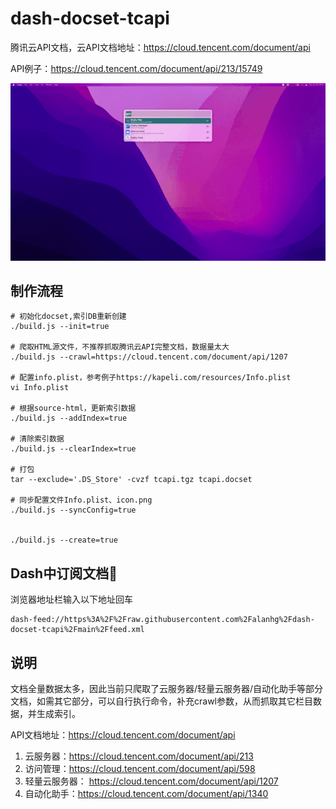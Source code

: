 # dash-docset-tcapi

腾讯云API文档，云API文档地址：https://cloud.tencent.com/document/api

API例子：https://cloud.tencent.com/document/api/213/15749

![](./docs/screenshot.gif)

## 制作流程

```shell
# 初始化docset,索引DB重新创建
./build.js --init=true

# 爬取HTML源文件，不推荐抓取腾讯云API完整文档，数据量太大
./build.js --crawl=https://cloud.tencent.com/document/api/1207

# 配置info.plist，参考例子https://kapeli.com/resources/Info.plist
vi Info.plist

# 根据source-html，更新索引数据
./build.js --addIndex=true

# 清除索引数据
./build.js --clearIndex=true

# 打包
tar --exclude='.DS_Store' -cvzf tcapi.tgz tcapi.docset

# 同步配置文件Info.plist、icon.png
./build.js --syncConfig=true


./build.js --create=true

```

## Dash中订阅文档🔔

浏览器地址栏输入以下地址回车

```
dash-feed://https%3A%2F%2Fraw.githubusercontent.com%2Falanhg%2Fdash-docset-tcapi%2Fmain%2Ffeed.xml
```

## 说明

文档全量数据太多，因此当前只爬取了云服务器/轻量云服务器/自动化助手等部分文档，如需其它部分，可以自行执行命令，补充crawl参数，从而抓取其它栏目数据，并生成索引。

API文档地址：https://cloud.tencent.com/document/api

1. 云服务器：https://cloud.tencent.com/document/api/213
2. 访问管理：https://cloud.tencent.com/document/api/598
3. 轻量云服务器： https://cloud.tencent.com/document/api/1207
4. 自动化助手：https://cloud.tencent.com/document/api/1340

